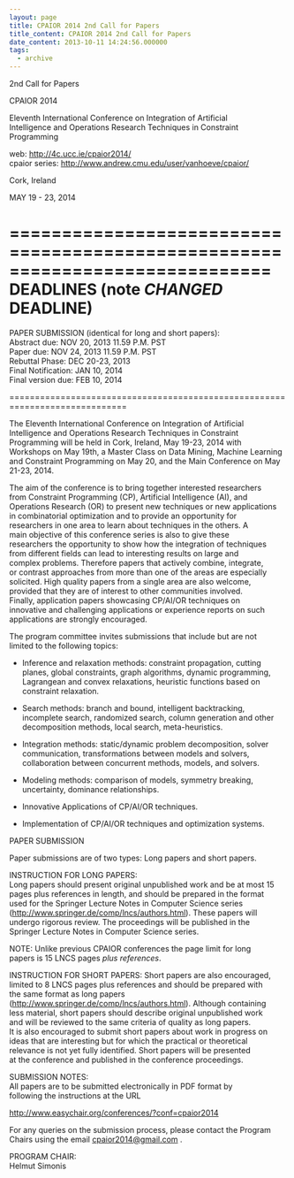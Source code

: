 ```yaml
---
layout: page
title: CPAIOR 2014 2nd Call for Papers
title_content: CPAIOR 2014 2nd Call for Papers
date_content: 2013-10-11 14:24:56.000000
tags:
  - archive
---
```

2nd Call for Papers  
  
CPAIOR 2014  
  
Eleventh International Conference on Integration of Artificial  
Intelligence and Operations Research Techniques in Constraint  
Programming  
  
web: <http://4c.ucc.ie/cpaior2014/>  
cpaior series: <http://www.andrew.cmu.edu/user/vanhoeve/cpaior/>  
  
Cork, Ireland  
  
MAY 19 - 23, 2014  
  
  
=============================================================================  
DEADLINES (note ***CHANGED*** DEADLINE)  
=============================================================================  
  
PAPER SUBMISSION (identical for long and short papers):  
Abstract due: NOV 20, 2013 11.59 P.M. PST  
Paper due: NOV 24, 2013 11.59 P.M. PST  
Rebuttal Phase: DEC 20-23, 2013  
Final Notification: JAN 10, 2014  
Final version due: FEB 10, 2014  
  
=============================================================================  
  
The Eleventh International Conference on Integration of Artificial  
Intelligence and Operations Research Techniques in Constraint  
Programming will be held in Cork, Ireland, May 19-23, 2014 with  
Workshops on May 19th, a Master Class on Data Mining, Machine Learning  
and Constraint Programming on May 20, and the Main Conference on May  
21-23, 2014.  
  
The aim of the conference is to bring together interested researchers  
from Constraint Programming (CP), Artificial Intelligence (AI), and  
Operations Research (OR) to present new techniques or new applications  
in combinatorial optimization and to provide an opportunity for  
researchers in one area to learn about techniques in the others. A  
main objective of this conference series is also to give these  
researchers the opportunity to show how the integration of techniques  
from different fields can lead to interesting results on large and  
complex problems. Therefore papers that actively combine, integrate,  
or contrast approaches from more than one of the areas are especially  
solicited. High quality papers from a single area are also welcome,  
provided that they are of interest to other communities involved.  
Finally, application papers showcasing CP/AI/OR techniques on  
innovative and challenging applications or experience reports on such  
applications are strongly encouraged.  
  
The program committee invites submissions that include but are not  
limited to the following topics:  
  
* Inference and relaxation methods: constraint propagation, cutting  
planes, global constraints, graph algorithms, dynamic programming,  
Lagrangean and convex relaxations, heuristic functions based on  
constraint relaxation.  
  
* Search methods: branch and bound, intelligent backtracking,  
incomplete search, randomized search, column generation and other  
decomposition methods, local search, meta-heuristics.  
  
* Integration methods: static/dynamic problem decomposition, solver  
communication, transformations between models and solvers,  
collaboration between concurrent methods, models, and solvers.  
  
* Modeling methods: comparison of models, symmetry breaking,  
uncertainty, dominance relationships.  
  
* Innovative Applications of CP/AI/OR techniques.  
  
* Implementation of CP/AI/OR techniques and optimization systems.  
  
  
PAPER SUBMISSION  
  
  
Paper submissions are of two types: Long papers and short papers.  
  
INSTRUCTION FOR LONG PAPERS:  
Long papers should present original unpublished work and be at most 15  
pages plus references in length, and should be prepared in the format  
used for the Springer Lecture Notes in Computer Science series  
(<http://www.springer.de/comp/lncs/authors.html>). These papers will  
undergo rigorous review. The proceedings will be published in the  
Springer Lecture Notes in Computer Science series.  
  
NOTE: Unlike previous CPAIOR conferences the page limit for long  
papers is 15 LNCS pages *plus references*.  
  
INSTRUCTION FOR SHORT PAPERS: Short papers are also encouraged,  
limited to 8 LNCS pages plus references and should be prepared with  
the same format as long papers  
(<http://www.springer.de/comp/lncs/authors.html>). Although containing  
less material, short papers should describe original unpublished work  
and will be reviewed to the same criteria of quality as long papers.  
It is also encouraged to submit short papers about work in progress on  
ideas that are interesting but for which the practical or theoretical  
relevance is not yet fully identified. Short papers will be presented  
at the conference and published in the conference proceedings.  
  
SUBMISSION NOTES:  
All papers are to be submitted electronically in PDF format by  
following the instructions at the URL  
  
<http://www.easychair.org/conferences/?conf=cpaior2014>  
  
  
For any queries on the submission process, please contact the Program  
Chairs using the email [cpaior2014@gmail.com](mailto:cpaior2014@gmail.com) .  
  
  
PROGRAM CHAIR:  
Helmut Simonis

